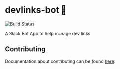 # devlinks-bot 🤖

[![Build Status](https://travis-ci.com/fathomlondon/devlinks-bot.svg?token=HHjsqh6xVzsPBhmBDwnz&branch=master)](https://travis-ci.com/fathomlondon/devlinks-bot)

A Slack Bot App to help manage dev links

## Contributing

Documentation about contributing can be found [here](/docs/CONTRIBUTING.md).

